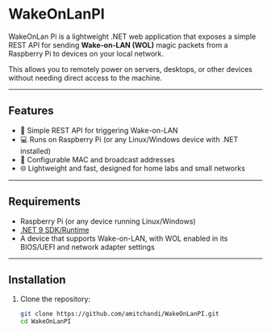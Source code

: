 # WakeOnLanPI

WakeOnLan Pi is a lightweight .NET web application that exposes a simple REST API for sending **Wake-on-LAN (WOL)** magic packets from a Raspberry Pi to devices on your local network.  

This allows you to remotely power on servers, desktops, or other devices without needing direct access to the machine.

---

## Features

- 🚀 Simple REST API for triggering Wake-on-LAN
- 💻 Runs on Raspberry Pi (or any Linux/Windows device with .NET installed)
- 🔧 Configurable MAC and broadcast addresses
- 🌐 Lightweight and fast, designed for home labs and small networks

---

## Requirements

- Raspberry Pi (or any device running Linux/Windows)  
- [.NET 9 SDK/Runtime](https://dotnet.microsoft.com/download)  
- A device that supports Wake-on-LAN, with WOL enabled in its BIOS/UEFI and network adapter settings  

---

## Installation

1. Clone the repository:

   ```bash
   git clone https://github.com/amitchandi/WakeOnLanPI.git
   cd WakeOnLanPI

<!--stackedit_data:
eyJoaXN0b3J5IjpbLTQ3MzQwODAzLDEyMjc3ODYwMTVdfQ==
-->